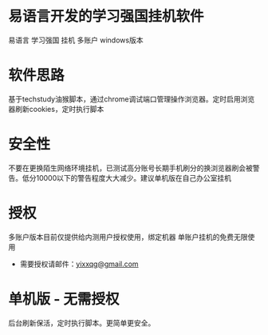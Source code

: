 # 易语言开发的学习强国挂机软件
易语言 学习强国 挂机 多账户 windows版本

# 软件思路
基于techstudy油猴脚本，通过chrome调试端口管理操作浏览器。定时启用浏览器刷新cookies，定时执行脚本

# 安全性

不要在更换陌生网络环境挂机，已测试高分账号长期手机刷分的换浏览器刷会被警告。低分10000以下的警告程度大大减少。建议单机版在自己办公室挂机

# 授权

多账户版本目前仅提供给内测用户授权使用，绑定机器
单账户挂机的免费无限使用
- 需要授权请邮件：yixxqg@gmail.com

# 单机版 - 无需授权
后台刷新保活，定时执行脚本。更简单更安全。 
